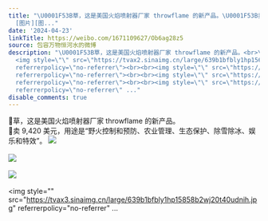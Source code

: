 ```yaml
---
title: "\U0001F53B草，这是美国火焰喷射器厂家 throwflame 的新产品。\U0001F53B卖 9,420 美元，用途是“野火控制和预防、农业管理、生态保护、除雪除冰、娱乐和特效”。
  [图片][图..."
date: '2024-04-23'
linkTitle: https://weibo.com/1671109627/Ob6ag28z5
source: 包容万物恒河水的微博
description: "\U0001F53B草，这是美国火焰喷射器厂家 throwflame 的新产品。<br>\U0001F53B卖 9,420 美元，用途是“野火控制和预防、农业管理、生态保护、除雪除冰、娱乐和特效”。
  <img style=\"\" src=\"https://tvax2.sinaimg.cn/large/639b1bfbly1hp156jiwuoj21960tztuc.jpg\"
  referrerpolicy=\"no-referrer\"><br><br><img style=\"\" src=\"https://tvax3.sinaimg.cn/large/639b1bfbly1hp15744yzcj21940tbazj.jpg\"
  referrerpolicy=\"no-referrer\"><br><br><img style=\"\" src=\"https://tvax4.sinaimg.cn/large/639b1bfbly1hp157jlt1pj20x10m6gxg.jpg\"
  referrerpolicy=\"no-referrer\"><br><br><img style=\"\" src=\"https://tvax3.sinaimg.cn/large/639b1bfbly1hp15858b2wj20t40udnih.jpg\"
  referrerpolicy=\"no-referrer\" ..."
disable_comments: true
---
```

🔻草，这是美国火焰喷射器厂家 throwflame 的新产品。<br>🔻卖 9,420 美元，用途是“野火控制和预防、农业管理、生态保护、除雪除冰、娱乐和特效”。 <img style="" src="https://tvax2.sinaimg.cn/large/639b1bfbly1hp156jiwuoj21960tztuc.jpg" referrerpolicy="no-referrer"><br><br><img style="" src="https://tvax3.sinaimg.cn/large/639b1bfbly1hp15744yzcj21940tbazj.jpg" referrerpolicy="no-referrer"><br><br><img style="" src="https://tvax4.sinaimg.cn/large/639b1bfbly1hp157jlt1pj20x10m6gxg.jpg" referrerpolicy="no-referrer"><br><br><img style="" src="https://tvax3.sinaimg.cn/large/639b1bfbly1hp15858b2wj20t40udnih.jpg" referrerpolicy="no-referrer" ...